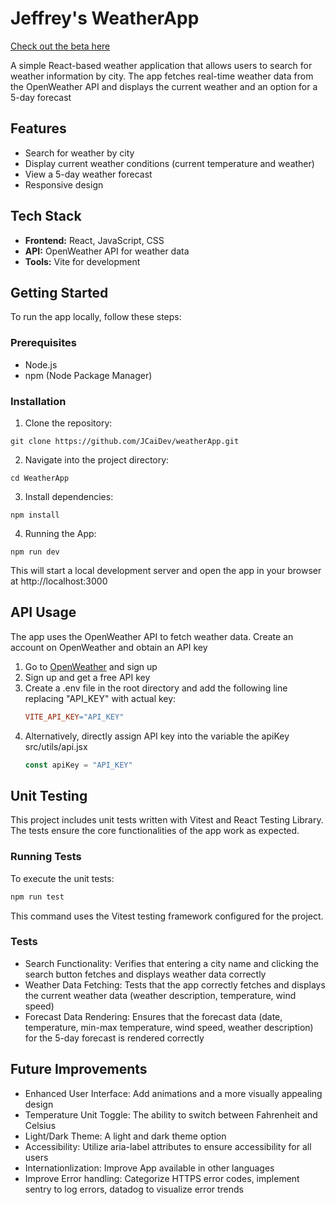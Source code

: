 # Jeffrey's WeatherApp

[Check out the beta here](https://jeffreyweatherapp.netlify.app)

A simple React-based weather application that allows users to search for weather information by city. The app fetches real-time weather data from the OpenWeather API and displays the current weather and an option for a 5-day forecast

## Features

- Search for weather by city
- Display current weather conditions (current temperature and weather)
- View a 5-day weather forecast
- Responsive design

## Tech Stack

- **Frontend:** React, JavaScript, CSS
- **API:** OpenWeather API for weather data
- **Tools:** Vite for development

## Getting Started

To run the app locally, follow these steps:

### Prerequisites

- Node.js
- npm (Node Package Manager)

### Installation

1. Clone the repository:

```
git clone https://github.com/JCaiDev/weatherApp.git
```

2. Navigate into the project directory:

```
cd WeatherApp
```

3. Install dependencies:

```
npm install
```

4. Running the App:

```
npm run dev
```

This will start a local development server and open the app in your browser at http://localhost:3000

## API Usage

The app uses the OpenWeather API to fetch weather data. Create an account on OpenWeather and obtain an API key

1. Go to [OpenWeather](https://openweathermap.org) and sign up
2. Sign up and get a free API key
3. Create a .env file in the root directory and add the following line replacing "API_KEY" with actual key:
   ```makefile
   VITE_API_KEY="API_KEY"
   ```
4. Alternatively, directly assign API key into the variable the apiKey   
   src/utils/api.jsx
   ```javascript
   const apiKey = "API_KEY"
   ```
## Unit Testing

This project includes unit tests written with Vitest and React Testing Library. The tests ensure the core functionalities of the app work as expected.

### Running Tests

To execute the unit tests:

```bash
npm run test
```

This command uses the Vitest testing framework configured for the project.

### Tests

- Search Functionality: Verifies that entering a city name and clicking the search button fetches and displays weather data correctly
- Weather Data Fetching: Tests that the app correctly fetches and displays the current weather data (weather description, temperature, wind speed)
- Forecast Data Rendering: Ensures that the forecast data (date, temperature, min-max temperature, wind speed, weather description) for the 5-day forecast is rendered correctly

## Future Improvements

- Enhanced User Interface: Add animations and a more visually appealing design
- Temperature Unit Toggle: The ability to switch between Fahrenheit and Celsius
- Light/Dark Theme: A light and dark theme option
- Accessibility: Utilize aria-label attributes to ensure accessibility for all users
- Internationlization: Improve App available in other languages
- Improve Error handling: Categorize HTTPS error codes, implement sentry to log errors, datadog to visualize error trends
